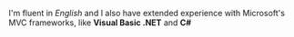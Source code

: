 I'm fluent in *English* and I also have extended experience with Microsoft's MVC frameworks, like **Visual Basic .NET** and **C#**
